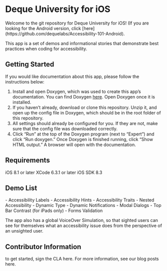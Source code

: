 <h1> Deque University for iOS </h1>
Welcome to the git repository for Deque University for iOS!
(If you are looking for the Android version, click [here](https://github.com/dequelabs/Accessibility-101-Android).

This app is a set of demos and informational stories that demonstrate best practices when coding for accessibility.

<h2> Getting Started </h2>
If you would like documentation about this app, please follow the instructions below:

1. Install and open Doxygen, which was used to create this app’s documentation. You can find Doxygen [here](https://github.com/doxygen/doxygen). Open Doxygen once it is installed.
2. If you haven’t already, download or clone this repository.  Unzip it, and open up the config file in Doxygen, which should be in the root folder of this repository.
3. All settings should already be configured for you. If they are not, make sure that the config file was downloaded correctly.
4. Click “Run” at the top of the Doxygen program (next to “Expert”) and click “Run doxygen.”  Once Doxygen is finished running, click “Show HTML output.” A browser will open with the documentation.

<h2> Requirements </h2>
iOS 8.1 or later
XCode 6.3.1 or later
iOS SDK 8.3

<h2> Demo List </h2>
- Accessibility Labels
- Accessibility Hints
- Accessibility Traits
- Nested Accessibility
- Dynamic Type
- Dynamic Notifications
- Modal Dialogs
- Top Bar Contrast (for iPads only)
- Forms Validation

The app also has a global VoiceOver Simulation, so that sighted users can see for themselves what an accessibility issue does from the perspective of an unsighted user. 

<h2> Contributor Information </h2>
to get started, sign the CLA here. For more information, see our blog posts here.